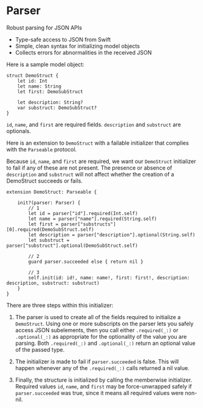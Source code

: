 # Parser
Robust parsing for JSON APIs

- Type-safe access to JSON from Swift
- Simple, clean syntax for initializing model objects
- Collects errors for abnormalities in the received JSON


Here is a sample model object:
```
struct DemoStruct {
    let id: Int
    let name: String
    let first: DemoSubStruct

    let description: String?
    var substruct: DemoSubStruct?
}
```
`id`, `name`, and `first` are required fields.  `description` and `substruct` are optionals.

Here is an extension to `DemoStruct` with a failable initializer that complies with the `Parseable` protocol.

Because `id`, `name`, and `first` are required, we want our `DemoStruct` initializer to fail if any of these are not present.  The presence or absence of `description` and `substruct` will not affect whether the creation of a DemoStruct succeeds or fails.

```
extension DemoStruct: Parseable {

    init?(parser: Parser) {
        // 1
        let id = parser["id"].required(Int.self)
        let name = parser["name"].required(String.self)
        let first = parser["substructs"][0].required(DemoSubStruct.self)
        let description = parser["description"].optional(String.self)
        let substruct = parser["substruct"].optional(DemoSubStruct.self)
        
        // 2
        guard parser.succeeded else { return nil }
        
        // 3
        self.init(id: id!, name: name!, first: first!, description: description, substruct: substruct)
    }
}
```
There are three steps within this initializer:

1) The parser is used to create all of the fields required to initialize a `DemoStruct`.  Using one or more subscripts on the parser lets you safely access JSON subelements, then you call either `.required(_:)` or `.optional(_:)` as appropriate for the optionality of the value you are parsing.  Both `.required(_:)` and `.optional(_:)` return an optional value of the passed type.

2) The initializer is made to fail if `parser.succeeded` is false.  This will happen whenever any of the `.required(_:)` calls returned a nil value.

3) Finally, the structure is initialized by calling the memberwise initializer.  Required values `id`, `name`, and `first` may be force-unwrapped safely if `parser.succeeded` was true, since it means all required values were non-nil.
